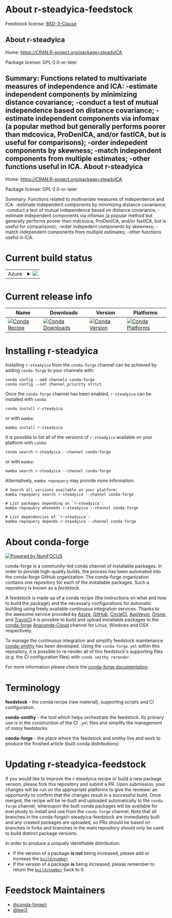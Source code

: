 About r-steadyica-feedstock
===========================

Feedstock license: [BSD-3-Clause](https://github.com/conda-forge/r-steadyica-feedstock/blob/main/LICENSE.txt)

About r-steadyica
-----------------

Home: https://CRAN.R-project.org/package=steadyICA

Package license: GPL-2.0-or-later

Summary: Functions related to multivariate measures of independence and ICA: -estimate independent components by minimizing distance covariance; -conduct a test of mutual independence based on distance covariance; -estimate independent components via infomax (a popular method but generally performs poorer than mdcovica, ProDenICA, and/or fastICA, but is useful for comparisons); -order indepedent components by skewness; -match independent components from multiple estimates; -other functions useful in ICA.
About r-steadyica
-----------------

Home: https://CRAN.R-project.org/package=steadyICA

Package license: GPL-2.0-or-later

Summary: Functions related to multivariate measures of independence and ICA: -estimate independent components by minimizing distance covariance; -conduct a test of mutual independence based on distance covariance; -estimate independent components via infomax (a popular method but generally performs poorer than mdcovica, ProDenICA, and/or fastICA, but is useful for comparisons); -order indepedent components by skewness; -match independent components from multiple estimates; -other functions useful in ICA.

Current build status
====================


<table>
    
  <tr>
    <td>Azure</td>
    <td>
      <details>
        <summary>
          <a href="https://dev.azure.com/conda-forge/feedstock-builds/_build/latest?definitionId=17890&branchName=main">
            <img src="https://dev.azure.com/conda-forge/feedstock-builds/_apis/build/status/r-steadyica-feedstock?branchName=main">
          </a>
        </summary>
        <table>
          <thead><tr><th>Variant</th><th>Status</th></tr></thead>
          <tbody><tr>
              <td>linux_64_r_base4.2</td>
              <td>
                <a href="https://dev.azure.com/conda-forge/feedstock-builds/_build/latest?definitionId=17890&branchName=main">
                  <img src="https://dev.azure.com/conda-forge/feedstock-builds/_apis/build/status/r-steadyica-feedstock?branchName=main&jobName=linux&configuration=linux%20linux_64_r_base4.2" alt="variant">
                </a>
              </td>
            </tr><tr>
              <td>linux_64_r_base4.3</td>
              <td>
                <a href="https://dev.azure.com/conda-forge/feedstock-builds/_build/latest?definitionId=17890&branchName=main">
                  <img src="https://dev.azure.com/conda-forge/feedstock-builds/_apis/build/status/r-steadyica-feedstock?branchName=main&jobName=linux&configuration=linux%20linux_64_r_base4.3" alt="variant">
                </a>
              </td>
            </tr><tr>
              <td>osx_64_r_base4.2</td>
              <td>
                <a href="https://dev.azure.com/conda-forge/feedstock-builds/_build/latest?definitionId=17890&branchName=main">
                  <img src="https://dev.azure.com/conda-forge/feedstock-builds/_apis/build/status/r-steadyica-feedstock?branchName=main&jobName=osx&configuration=osx%20osx_64_r_base4.2" alt="variant">
                </a>
              </td>
            </tr><tr>
              <td>osx_64_r_base4.3</td>
              <td>
                <a href="https://dev.azure.com/conda-forge/feedstock-builds/_build/latest?definitionId=17890&branchName=main">
                  <img src="https://dev.azure.com/conda-forge/feedstock-builds/_apis/build/status/r-steadyica-feedstock?branchName=main&jobName=osx&configuration=osx%20osx_64_r_base4.3" alt="variant">
                </a>
              </td>
            </tr><tr>
              <td>win_64</td>
              <td>
                <a href="https://dev.azure.com/conda-forge/feedstock-builds/_build/latest?definitionId=17890&branchName=main">
                  <img src="https://dev.azure.com/conda-forge/feedstock-builds/_apis/build/status/r-steadyica-feedstock?branchName=main&jobName=win&configuration=win%20win_64_" alt="variant">
                </a>
              </td>
            </tr>
          </tbody>
        </table>
      </details>
    </td>
  </tr>
</table>

Current release info
====================

| Name | Downloads | Version | Platforms |
| --- | --- | --- | --- |
| [![Conda Recipe](https://img.shields.io/badge/recipe-r--steadyica-green.svg)](https://anaconda.org/conda-forge/r-steadyica) | [![Conda Downloads](https://img.shields.io/conda/dn/conda-forge/r-steadyica.svg)](https://anaconda.org/conda-forge/r-steadyica) | [![Conda Version](https://img.shields.io/conda/vn/conda-forge/r-steadyica.svg)](https://anaconda.org/conda-forge/r-steadyica) | [![Conda Platforms](https://img.shields.io/conda/pn/conda-forge/r-steadyica.svg)](https://anaconda.org/conda-forge/r-steadyica) |

Installing r-steadyica
======================

Installing `r-steadyica` from the `conda-forge` channel can be achieved by adding `conda-forge` to your channels with:

```
conda config --add channels conda-forge
conda config --set channel_priority strict
```

Once the `conda-forge` channel has been enabled, `r-steadyica` can be installed with `conda`:

```
conda install r-steadyica
```

or with `mamba`:

```
mamba install r-steadyica
```

It is possible to list all of the versions of `r-steadyica` available on your platform with `conda`:

```
conda search r-steadyica --channel conda-forge
```

or with `mamba`:

```
mamba search r-steadyica --channel conda-forge
```

Alternatively, `mamba repoquery` may provide more information:

```
# Search all versions available on your platform:
mamba repoquery search r-steadyica --channel conda-forge

# List packages depending on `r-steadyica`:
mamba repoquery whoneeds r-steadyica --channel conda-forge

# List dependencies of `r-steadyica`:
mamba repoquery depends r-steadyica --channel conda-forge
```


About conda-forge
=================

[![Powered by
NumFOCUS](https://img.shields.io/badge/powered%20by-NumFOCUS-orange.svg?style=flat&colorA=E1523D&colorB=007D8A)](https://numfocus.org)

conda-forge is a community-led conda channel of installable packages.
In order to provide high-quality builds, the process has been automated into the
conda-forge GitHub organization. The conda-forge organization contains one repository
for each of the installable packages. Such a repository is known as a *feedstock*.

A feedstock is made up of a conda recipe (the instructions on what and how to build
the package) and the necessary configurations for automatic building using freely
available continuous integration services. Thanks to the awesome service provided by
[Azure](https://azure.microsoft.com/en-us/services/devops/), [GitHub](https://github.com/),
[CircleCI](https://circleci.com/), [AppVeyor](https://www.appveyor.com/),
[Drone](https://cloud.drone.io/welcome), and [TravisCI](https://travis-ci.com/)
it is possible to build and upload installable packages to the
[conda-forge](https://anaconda.org/conda-forge) [Anaconda-Cloud](https://anaconda.org/)
channel for Linux, Windows and OSX respectively.

To manage the continuous integration and simplify feedstock maintenance
[conda-smithy](https://github.com/conda-forge/conda-smithy) has been developed.
Using the ``conda-forge.yml`` within this repository, it is possible to re-render all of
this feedstock's supporting files (e.g. the CI configuration files) with ``conda smithy rerender``.

For more information please check the [conda-forge documentation](https://conda-forge.org/docs/).

Terminology
===========

**feedstock** - the conda recipe (raw material), supporting scripts and CI configuration.

**conda-smithy** - the tool which helps orchestrate the feedstock.
                   Its primary use is in the construction of the CI ``.yml`` files
                   and simplify the management of *many* feedstocks.

**conda-forge** - the place where the feedstock and smithy live and work to
                  produce the finished article (built conda distributions)


Updating r-steadyica-feedstock
==============================

If you would like to improve the r-steadyica recipe or build a new
package version, please fork this repository and submit a PR. Upon submission,
your changes will be run on the appropriate platforms to give the reviewer an
opportunity to confirm that the changes result in a successful build. Once
merged, the recipe will be re-built and uploaded automatically to the
`conda-forge` channel, whereupon the built conda packages will be available for
everybody to install and use from the `conda-forge` channel.
Note that all branches in the conda-forge/r-steadyica-feedstock are
immediately built and any created packages are uploaded, so PRs should be based
on branches in forks and branches in the main repository should only be used to
build distinct package versions.

In order to produce a uniquely identifiable distribution:
 * If the version of a package **is not** being increased, please add or increase
   the [``build/number``](https://docs.conda.io/projects/conda-build/en/latest/resources/define-metadata.html#build-number-and-string).
 * If the version of a package **is** being increased, please remember to return
   the [``build/number``](https://docs.conda.io/projects/conda-build/en/latest/resources/define-metadata.html#build-number-and-string)
   back to 0.

Feedstock Maintainers
=====================

* [@conda-forge/r](https://github.com/conda-forge/r/)
* [@leej3](https://github.com/leej3/)

